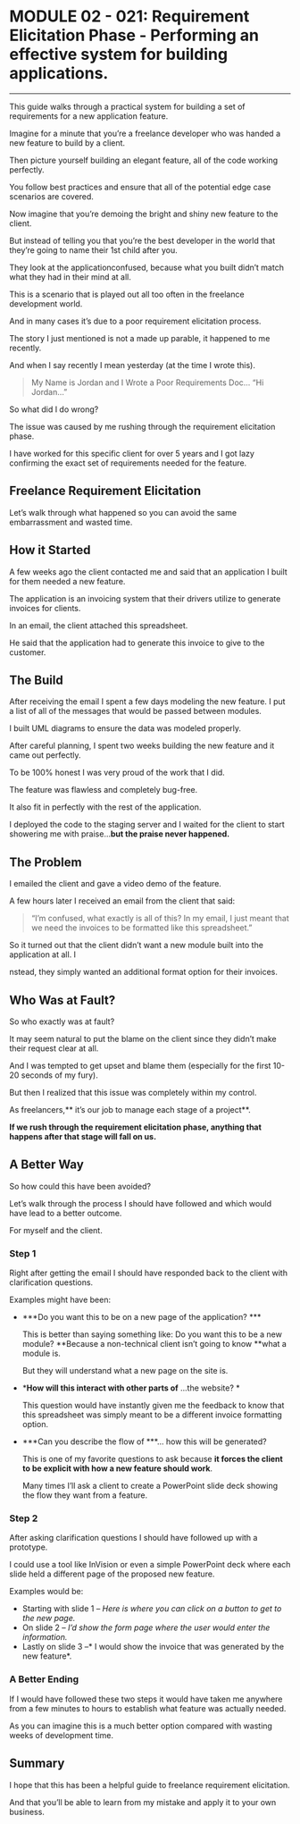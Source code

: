 # MODULE 02 - 021: Requirement Elicitation Phase - Performing an effective system for building applications.

***

This guide walks through a practical system for building a set of requirements for a new application feature.  

Imagine for a minute that you’re a freelance developer who was handed a new feature to build by a client. 

Then picture yourself building an elegant feature, all of the code working perfectly.   

You follow best practices and ensure that all of the potential edge case scenarios are covered.   

Now imagine that you’re demoing the bright and shiny new feature to the client.   

But instead of telling you that you’re the best developer in the world that they’re 
going to name their 1st child after you.   

They look at the applicationconfused, because what you built didn’t match what they had in their mind at all.  

This is a scenario that is played out all too often in the freelance development world.   

And in many cases it’s due to a poor requirement elicitation process.  

The story I just mentioned is not a made up parable, it happened to me recently.   

And when I say recently I mean yesterday (at the time I wrote this).

> My Name is Jordan and I Wrote a Poor Requirements Doc… “Hi Jordan…”

So what did I do wrong?   

The issue was caused by me rushing through the requirement elicitation phase.   

I have worked for this specific client for over 5 years and I got lazy confirming the exact set of requirements needed for the feature.

## Freelance Requirement Elicitation

Let’s walk through what happened so you can avoid the same embarrassment and wasted time.

## How it Started

A few weeks ago the client contacted me and said that an application I built for them needed a new feature.   

The application is an invoicing system that their drivers utilize to generate invoices for clients.  

In an email, the client attached this spreadsheet.  

 He said that the application had to generate this invoice to give to the customer.

## The Build

After receiving the email I spent a few days modeling the new feature. I put a list of all of the messages that would be passed between modules.   

I built UML diagrams to ensure the data was modeled properly.  

 After careful planning, I spent two weeks building the new feature and it came out perfectly.  

To be 100% honest I was very proud of the work that I did.   

The feature was flawless and completely bug-free.  

 It also fit in perfectly with the rest of the application.   

I deployed the code to the staging server and I waited for the client to start showering me with praise…**but the praise never happened.**

## The Problem

I emailed the client and gave a video demo of the feature.   

A few hours later I received an email from the client that said:  

> “I’m confused, what exactly is all of this? In my email, I just meant
>  that we need the invoices to be formatted like this spreadsheet.”

So it turned out that the client didn’t want a new module built into the application at all. I  

nstead, they simply wanted an additional format option for their invoices.

## Who Was at Fault?

So who exactly was at fault?   

It may seem natural to put the blame on the client since they didn’t make their request clear at all.  

 And I was tempted to get upset and blame them (especially for the first 10-20 seconds of my fury).  

 But then I realized that this issue was completely within my control.

As freelancers,** it’s our job to manage each stage of a project**.   

**If we rush through the requirement elicitation phase, anything that happens 
after that stage will fall on us.**

## A Better Way

So how could this have been avoided?   

Let’s walk through the process I should have followed and which would have lead to a better outcome.  

 For myself and the client.

### Step 1

Right after getting the email I should have responded back to the client with clarification questions.   

Examples might have been:

- ***Do you want this to be on a new page of the application?   ***
  
  This is better than saying something like: Do you want this to be a new module? 
  **Because a non-technical client isn’t going to know **what a module is.   
  
  But they will understand what a new page on the site is.

- ***How will this interact with other parts of** ...the website?   *
  
  This question would have instantly given me the feedback to know that this 
  spreadsheet was simply meant to be a different invoice formatting 
  option.  

- ***Can you describe the flow of ***... how this will be generated? 
  
  This is one of my favorite questions to ask because **it forces the client to be 
  explicit with how a new feature should work**. 
  
  Many times I’ll ask a client to create a PowerPoint slide deck showing the flow they want from a feature.

### Step 2

After asking clarification questions I should have followed up with a  prototype. 

I could use a tool like InVision or even a simple PowerPoint deck where each slide held a different page of the proposed new feature.  

 Examples would be:

- Starting with slide 1 – *Here is where you can click on a button to get to the new page.*
- On slide 2 – *I’d show the form page where the user would enter the information.*
- Lastly on slide 3 –* I would show the invoice that was generated by the new feature*.

### A Better Ending

If I would have followed these two steps it would have taken me anywhere from a few minutes to hours to establish what feature was actually needed.   

As you can imagine this is a much better option compared with wasting weeks of development time.

## Summary

I hope that this has been a helpful guide to freelance requirement elicitation.   

And that you’ll be able to learn from my mistake and apply it to your own business.
